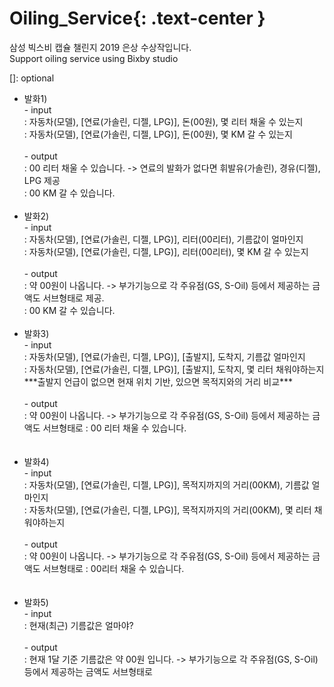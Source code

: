 # Oiling_Service{: .text-center }
삼성 빅스비 캡슐 챌린지 2019 은상 수상작입니다.</br>
Support oiling service using Bixby studio

[]: optional

<ul>
       <li>발화1) </br>
              - input<br>
              : 자동차(모델), [연료(가솔린, 디젤, LPG)], 돈(00원), 몇 리터 채울 수 있는지 </br>
              : 자동차(모델), [연료(가솔린, 디젤, LPG)], 돈(00원), 몇 KM 갈 수 있는지</br></br>
              - output<br>
              : 00 리터 채울 수 있습니다. -> 연료의 발화가 없다면 휘발유(가솔린), 경유(디젤), LPG 제공 <br>
              : 00 KM 갈 수 있습니다.<br>
       </li>
       </br>
       <li>발화2) </br>
              - input<br>
              : 자동차(모델), [연료(가솔린, 디젤, LPG)], 리터(00리터), 기름값이 얼마인지 </br>
              : 자동차(모델), [연료(가솔린, 디젤, LPG)], 리터(00리터), 몇 KM 갈 수 있는지</br></br>
              - output<br>
              : 약 00원이 나옵니다. -> 부가기능으로 각 주유점(GS, S-Oil) 등에서 제공하는 금액도 서브형태로 제공. <br>
              : 00 KM 갈 수 있습니다.
       </li>
       <br>
       <li>발화3)</br>
              - input<br>
              : 자동차(모델), [연료(가솔린, 디젤, LPG)], [출발지], 도착지, 기름값 얼마인지</br>
              : 자동차(모델), [연료(가솔린, 디젤, LPG)], [출발지], 도착지, 몇 리터 채워야하는지</br>
              ***출발지 언급이 없으면 현재 위치 기반, 있으면 목적지와의 거리 비교***       
              </br></br>
              - output<br>
              : 약 00원이 나옵니다. -> 부가기능으로 각 주유점(GS, S-Oil) 등에서 제공하는 금액도 서브형태로
              : 00 리터 채울 수 있습니다.
       </li>
       </br></br>
       <li>발화4) </br>
              - input<br>
              : 자동차(모델), [연료(가솔린, 디젤, LPG)], 목적지까지의 거리(00KM), 기름값 얼마인지</br>
              : 자동차(모델), [연료(가솔린, 디젤, LPG)], 목적지까지의 거리(00KM), 몇 리터 채워야하는지</br></br>
              - output<br>
              : 약 00원이 나옵니다. -> 부가기능으로 각 주유점(GS, S-Oil) 등에서 제공하는 금액도 서브형태로
              : 00리터 채울 수 있습니다.
       </li>
       </br></br>
       <li>발화5) </br>
               - input<br>
               : 현재(최근) 기름값은 얼마야?</br></br>
               - output<br>
               : 현재 1달 기준 기름값은 약 00원 입니다. -> 부가기능으로 각 주유점(GS, S-Oil) 등에서 제공하는 금액도 서브형태로
       </li>
</ul>

